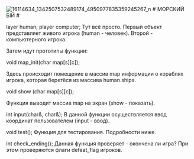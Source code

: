 ![16114634_1342507532489174_4950977835359245267_n](https://user-images.githubusercontent.com/114178785/200004860-78f66817-53ec-49f1-a4f8-58ce4b72096d.jpg)
                                             # МОРСКИЙ БІЙ #





layer human;
player computer;
Тут всё просто. Первый объект представляет живого игрока (human - человек). Второй - компьютерного игрока.

Затем идут прототипы функции:


void map_init(char map[s][c]);

Здесь происходит помещение в массив map информации о кораблях игрока, которая беретёся из массива human.ships.

void show (char map[s][c]);


Функция выводит массив map на экран (show - показать).

int input(char&, char&);
В данной функции осуществляется ввод координат пользователем (input - ввод).

void test();
Функция для тестирования. Подробности ниже.

int check_ending();
Данная функция проверяет - окончена ли игра? При этом проверяются флаги defeat_flag игроков.








